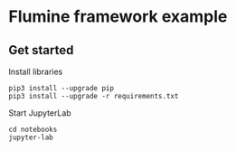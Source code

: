 # Flumine framework example

## Get started

Install libraries
```
pip3 install --upgrade pip
pip3 install --upgrade -r requirements.txt
```

Start JupyterLab
```
cd notebooks
jupyter-lab
```